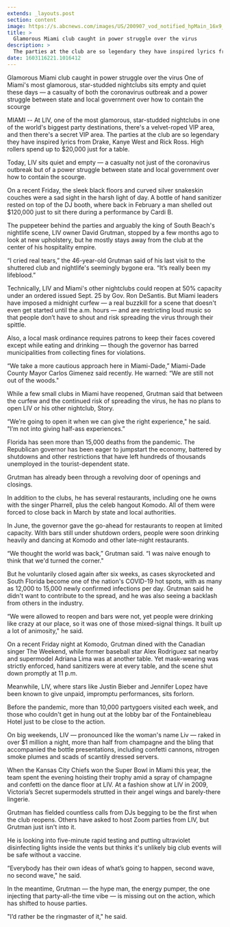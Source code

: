 ```yaml
--- 
extends: _layouts.post 
section: content 
image: https://s.abcnews.com/images/US/200907_vod_notified_hpMain_16x9_992.jpg 
title: > 
  Glamorous Miami club caught in power struggle over the virus 
description: > 
  The parties at the club are so legendary they have inspired lyrics from Drake, Kanye West and Rick Ross.Today, LIV sits quiet and empty — a casualty not just of the coronavirus outbreak but of a power struggle between state and local government over how to contain the scourge.“I cried real tears,” the 46-year-old Grutman said of his last visit to the shuttered club and nightlife's seemingly bygone era.Grutman has fielded countless calls from DJs begging to be the first when the club reopens.Others have asked to host Zoom parties from LIV, but Grutman just isn't into it. 
date: 1603116221.1016412 
--- 
```

<div><p>Glamorous Miami club caught in power struggle over the virus One of Miami's most glamorous, star-studded nightclubs sits empty and quiet these days &#8212; a casualty of both the coronavirus outbreak and a power struggle between state and local government over how to contain the scourge</p><p>MIAMI -- At LIV, one of the most glamorous, star-studded nightclubs in one of the world's biggest party destinations, there's a velvet-roped VIP area, and then there's a secret VIP area. The parties at the club are so legendary they have inspired lyrics from Drake, Kanye West and Rick Ross. High rollers spend up to $20,000 just for a table.</p><p>Today, LIV sits quiet and empty &#8212; a casualty not just of the coronavirus outbreak but of a power struggle between state and local government over how to contain the scourge.</p><p class="Ad incontentTeads incontentTeads--story ad-slot"></p><p>On a recent Friday, the sleek black floors and curved silver snakeskin couches were a sad sight in the harsh light of day. A bottle of hand sanitizer rested on top of the DJ booth, where back in February a man shelled out $120,000 just to sit there during a performance by Cardi B.</p><p>The puppeteer behind the parties and arguably the king of South Beach's nightlife scene, LIV owner David Grutman, stopped by a few months ago to look at new upholstery, but he mostly stays away from the club at the center of his hospitality empire.</p><p>&#8220;I cried real tears,&#8221; the 46-year-old Grutman said of his last visit to the shuttered club and nightlife's seemingly bygone era. &#8220;It&#8217;s really been my lifeblood.&#8221;</p><p>Technically, LIV and Miami's other nightclubs could reopen at 50% capacity under an ordered issued Sept. 25 by Gov. Ron DeSantis. But Miami leaders have imposed a midnight curfew &#8212; a real buzzkill for a scene that doesn't even get started until the a.m. hours &#8212; and are restricting loud music so that people don&#8217;t have to shout and risk spreading the virus through their spittle.</p><p>Also, a local mask ordinance requires patrons to keep their faces covered except while eating and drinking &#8212; though the governor has barred municipalities from collecting fines for violations.</p><p>&#8220;We take a more cautious approach here in Miami-Dade,&#8221; Miami-Dade County Mayor Carlos Gimenez said recently. He warned: &#8220;We are still not out of the woods."</p><p>While a few small clubs in Miami have reopened, Grutman said that between the curfew and the continued risk of spreading the virus, he has no plans to open LIV or his other nightclub, Story.</p><p>&#8220;We&#8217;re going to open it when we can give the right experience," he said. "I&#8217;m not into giving half-ass experiences.&#8221;</p><p class="Ad incontentTeads2 incontentTeads2--story ad-slot"></p><p>Florida has seen more than 15,000 deaths from the pandemic. The Republican governor has been eager to jumpstart the economy, battered by shutdowns and other restrictions that have left hundreds of thousands unemployed in the tourist-dependent state.</p><p>Grutman has already been through a revolving door of openings and closings.</p><p>In addition to the clubs, he has several restaurants, including one he owns with the singer Pharrell, plus the celeb hangout Komodo. All of them were forced to close back in March by state and local authorities.</p><p>In June, the governor gave the go-ahead for restaurants to reopen at limited capacity. With bars still under shutdown orders, people were soon drinking heavily and dancing at Komodo and other late-night restaurants.</p><p>&#8220;We thought the world was back,&#8221; Grutman said. &#8220;I was naive enough to think that we'd turned the corner."</p><p>But he voluntarily closed again after six weeks, as cases skyrocketed and South Florida become one of the nation's COVID-19 hot spots, with as many as 12,000 to 15,000 newly confirmed infections per day. Grutman said he didn't want to contribute to the spread, and he was also seeing a backlash from others in the industry.</p><p>&#8220;We were allowed to reopen and bars were not, yet people were drinking like crazy at our place, so it was one of those mixed-signal things. It built up a lot of animosity," he said.</p><p>On a recent Friday night at Komodo, Grutman dined with the Canadian singer The Weekend, while former baseball star Alex Rodriguez sat nearby and supermodel Adriana Lima was at another table. Yet mask-wearing was strictly enforced, hand sanitizers were at every table, and the scene shut down promptly at 11 p.m.</p><p>Meanwhile, LIV, where stars like Justin Bieber and Jennifer Lopez have been known to give unpaid, impromptu performances, sits forlorn.</p><p>Before the pandemic, more than 10,000 partygoers visited each week, and those who couldn't get in hung out at the lobby bar of the Fontainebleau Hotel just to be close to the action.</p><p>On big weekends, LIV &#8212; pronounced like the woman's name Liv &#8212; raked in over $1 million a night, more than half from champagne and the bling that accompanied the bottle presentations, including confetti cannons, nitrogen smoke plumes and scads of scantily dressed servers.</p><p>When the Kansas City Chiefs won the Super Bowl in Miami this year, the team spent the evening hoisting their trophy amid a spray of champagne and confetti on the dance floor at LIV. At a fashion show at LIV in 2009, Victoria&#8217;s Secret supermodels strutted in their angel wings and barely-there lingerie.</p><p>Grutman has fielded countless calls from DJs begging to be the first when the club reopens. Others have asked to host Zoom parties from LIV, but Grutman just isn't into it.</p><p>He is looking into five-minute rapid testing and putting ultraviolet disinfecting lights inside the vents but thinks it's unlikely big club events will be safe without a vaccine.</p><p>&#8220;Everybody has their own ideas of what&#8217;s going to happen, second wave, no second wave," he said.</p><p>In the meantime, Grutman &#8212; the hype man, the energy pumper, the one injecting that party-all-the time vibe &#8212; is missing out on the action, which has shifted to house parties.</p><p>"I&#8217;d rather be the ringmaster of it," he said.</p></div>